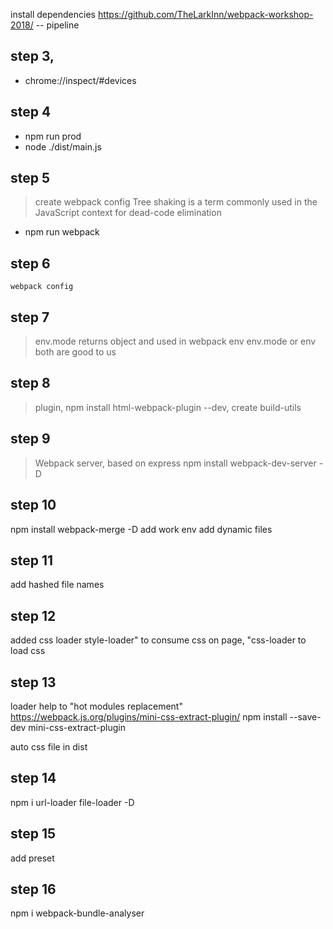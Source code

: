 install dependencies https://github.com/TheLarkInn/webpack-workshop-2018/
-- pipeline

## step 3,

- chrome://inspect/#devices

## step 4

- npm run prod
- node ./dist/main.js

## step 5

> create webpack config
> Tree shaking is a term commonly used in the JavaScript context for dead-code elimination

- npm run webpack

## step 6

`webpack config`

## step 7

> env.mode returns object and used in webpack env
> env.mode or env both are good to us

## step 8

> plugin, npm install html-webpack-plugin --dev, create build-utils

## step 9

> Webpack server, based on express
npm install webpack-dev-server -D

## step 10
npm install webpack-merge -D
add work env
add dynamic files

## step 11
add hashed file names

## step 12
added css loader 
style-loader" to consume css on page, 
 "css-loader to load css 

## step 13 
 loader help to "hot modules replacement"
 https://webpack.js.org/plugins/mini-css-extract-plugin/
 npm install --save-dev mini-css-extract-plugin

 auto css file in dist
 
 ## step 14

  npm i url-loader file-loader -D

  ## step 15 
  add preset

  ## step 16

  npm i webpack-bundle-analyser
  